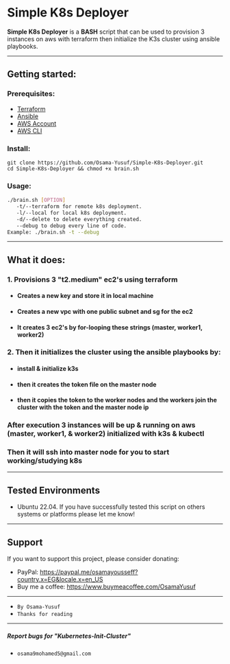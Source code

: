 # Simple K8s Deployer
**Simple K8s Deployer** is a **BASH** script that can be used to provision 3 instances on aws with terraform then initialize the K3s cluster using ansible playbooks.

---

## Getting started:

### Prerequisites:
- [Terraform](https://www.terraform.io/downloads.html)
- [Ansible](https://docs.ansible.com/ansible/latest/installation_guide/intro_installation.html)
- [AWS Account](https://aws.amazon.com/premiumsupport/knowledge-center/create-and-activate-aws-account/)
- [AWS CLI](https://docs.aws.amazon.com/cli/latest/userguide/cli-chap-install.html)

### Install:
```
git clone https://github.com/Osama-Yusuf/Simple-K8s-Deployer.git
cd Simple-K8s-Deployer && chmod +x brain.sh 
```

### Usage:
``` bash
./brain.sh [OPTION]
   -t/--terraform for remote k8s deployment.
   -l/--local for local k8s deployment.
   -d/--delete to delete everything created.
   --debug to debug every line of code.
Example: ./brain.sh -t --debug
```

---

## What it does:

### 1. Provisions 3 "t2.medium" ec2's using terraform
- #### Creates a new key and store it in local machine
- #### Creates a new vpc with one public subnet and sg for the ec2
- #### It creates 3 ec2's by for-looping these strings (master, worker1, worker2)

### 2. Then it initializes the cluster using the ansible playbooks by:
- #### install & initialize k3s
- #### then it creates the token file on the master node
- #### then it copies the token to the worker nodes and the workers join the cluster with the token and the master node ip 

### After execution 3 instances will be up & running on aws (master, worker1, & worker2) initialized with k3s & kubectl 
### Then it will ssh into master node for you to start working/studying k8s

---

## Tested Environments

* Ubuntu 22.04.
   If you have successfully tested this script on others systems or platforms please let me know!

---

## Support

 If you want to support this project, please consider donating:
 * PayPal: https://paypal.me/osamayousseff?country.x=EG&locale.x=en_US
 * Buy me a coffee: https://www.buymeacoffee.com/OsamaYusuf

---

* `By Osama-Yusuf`
* `Thanks for reading`

-------
##### Report bugs for "Kubernetes-Init-Cluster"
* `osama9mohamed5@gmail.com`